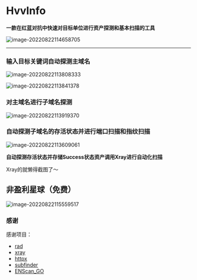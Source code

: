 # HvvInfo

**一款在红蓝对抗中快速对目标单位进行资产探测和基本扫描的工具**

![image-20220822114658705](https://tva1.sinaimg.cn/large/e6c9d24egy1h5fedd88ejj21920newgz.jpg)

----

### 输入目标关键词自动探测主域名

![image-20220822113808333](https://tva1.sinaimg.cn/large/e6c9d24egy1h5fe4uwnucj227v0u0jvn.jpg)

![image-20220822113841378](https://tva1.sinaimg.cn/large/e6c9d24egy1h5fe4tthvoj21yc0u0ag1.jpg)

### 对主域名进行子域名探测

![image-20220822113919370](https://tva1.sinaimg.cn/large/e6c9d24egy1h5fe5f43gtj226n0u00y0.jpg)

### 自动探测子域名的存活状态并进行端口扫描和指纹扫描

![image-20220822113609061](https://tva1.sinaimg.cn/large/e6c9d24egy1h5fe4xo6hsj21r90u0k63.jpg)

**自动探测存活状态并存储Success状态资产调用Xray进行自动化扫描**


Xray的就懒得截图了～

## 非盈利星球（免费）

![image-20220822115559517](https://tva1.sinaimg.cn/large/e6c9d24egy1h5femrdq9zj20v90h6jsc.jpg)

### 感谢

感谢项目：
* [rad](https://github.com/chaitin/rad)
* [xray](https://github.com/chaitin/xray)
* [httpx](https://github.com/projectdiscovery/httpx)
* [subfinder](https://github.com/projectdiscovery/subfinder)
* [ENScan_GO](https://github.com/wgpsec/ENScan_GO)
